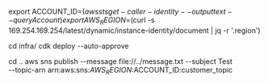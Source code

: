 export ACCOUNT_ID=$(aws sts get-caller-identity --output text --query Account)
export AWS_REGION=$(curl -s 169.254.169.254/latest/dynamic/instance-identity/document | jq -r '.region')

cd infra/
cdk deploy --auto-approve

cd ..
aws sns publish --message file://../message.txt --subject Test \
--topic-arn arn:aws:sns:$AWS_REGION:$ACCOUNT_ID\:customer_topic